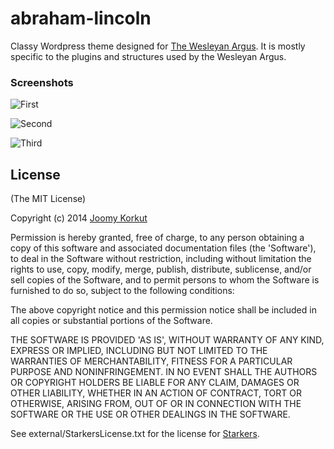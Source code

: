abraham-lincoln
===============

Classy Wordpress theme designed for [The Wesleyan Argus](http://wesleyanargus.com). It is mostly specific to the plugins and structures used by the Wesleyan Argus.

### Screenshots

![First](http://i.imgur.com/rW0TXgy.png)

![Second](http://i.imgur.com/qyQqmeJ.png)

![Third](http://i.imgur.com/bXEVboq.png)

## License

(The MIT License)

Copyright (c) 2014 [Joomy Korkut](http://cattheory.com)

Permission is hereby granted, free of charge, to any person obtaining
a copy of this software and associated documentation files (the
'Software'), to deal in the Software without restriction, including
without limitation the rights to use, copy, modify, merge, publish,
distribute, sublicense, and/or sell copies of the Software, and to
permit persons to whom the Software is furnished to do so, subject to
the following conditions:

The above copyright notice and this permission notice shall be
included in all copies or substantial portions of the Software.

THE SOFTWARE IS PROVIDED 'AS IS', WITHOUT WARRANTY OF ANY KIND,
EXPRESS OR IMPLIED, INCLUDING BUT NOT LIMITED TO THE WARRANTIES OF
MERCHANTABILITY, FITNESS FOR A PARTICULAR PURPOSE AND NONINFRINGEMENT.
IN NO EVENT SHALL THE AUTHORS OR COPYRIGHT HOLDERS BE LIABLE FOR ANY
CLAIM, DAMAGES OR OTHER LIABILITY, WHETHER IN AN ACTION OF CONTRACT,
TORT OR OTHERWISE, ARISING FROM, OUT OF OR IN CONNECTION WITH THE
SOFTWARE OR THE USE OR OTHER DEALINGS IN THE SOFTWARE.

See external/StarkersLicense.txt for the license for [Starkers](http://github.com/viewportindustries/starkers).

